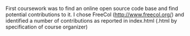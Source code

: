 First coursework was to find an online open source code base and find potential contributions to it. I chose 
FreeCol (http://www.freecol.org/) and identified a number of contributions as reported in index.html (.html by specification of course organizer)
